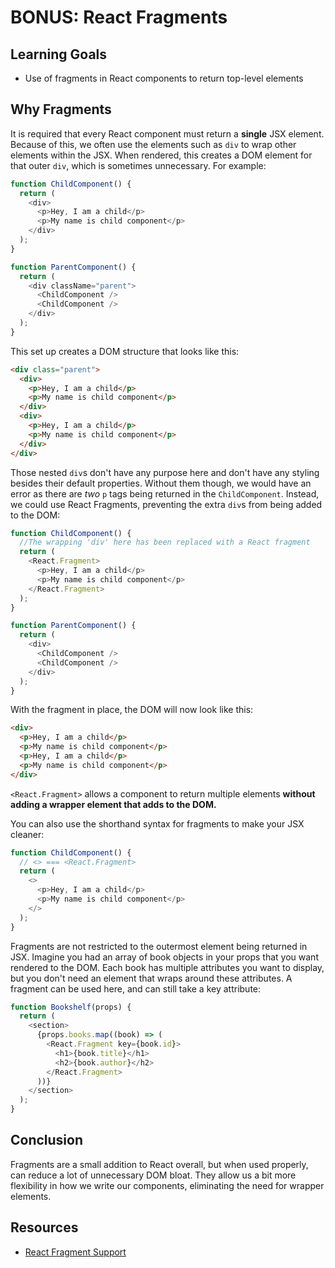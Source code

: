 # BONUS: React Fragments

## Learning Goals

- Use of fragments in React components to return top-level elements

## Why Fragments

It is required that every React component must return a **single** JSX element.
Because of this, we often use the elements such as `div` to wrap other elements
within the JSX. When rendered, this creates a DOM element for that outer `div`,
which is sometimes unnecessary. For example:

```js
function ChildComponent() {
  return (
    <div>
      <p>Hey, I am a child</p>
      <p>My name is child component</p>
    </div>
  );
}

function ParentComponent() {
  return (
    <div className="parent">
      <ChildComponent />
      <ChildComponent />
    </div>
  );
}
```

This set up creates a DOM structure that looks like this:

```html
<div class="parent">
  <div>
    <p>Hey, I am a child</p>
    <p>My name is child component</p>
  </div>
  <div>
    <p>Hey, I am a child</p>
    <p>My name is child component</p>
  </div>
</div>
```

Those nested `div`s don't have any purpose here and don't have any styling
besides their default properties. Without them though, we would have an error as
there are _two_ `p` tags being returned in the `ChildComponent`. Instead, we
could use React Fragments, preventing the extra `div`s from being added to the
DOM:

```js
function ChildComponent() {
  //The wrapping 'div' here has been replaced with a React fragment
  return (
    <React.Fragment>
      <p>Hey, I am a child</p>
      <p>My name is child component</p>
    </React.Fragment>
  );
}

function ParentComponent() {
  return (
    <div>
      <ChildComponent />
      <ChildComponent />
    </div>
  );
}
```

With the fragment in place, the DOM will now look like this:

```html
<div>
  <p>Hey, I am a child</p>
  <p>My name is child component</p>
  <p>Hey, I am a child</p>
  <p>My name is child component</p>
</div>
```

`<React.Fragment>` allows a component to return multiple elements **without
adding a wrapper element that adds to the DOM.**

You can also use the shorthand syntax for fragments to make your JSX cleaner:

```js
function ChildComponent() {
  // <> === <React.Fragment>
  return (
    <>
      <p>Hey, I am a child</p>
      <p>My name is child component</p>
    </>
  );
}
```

Fragments are not restricted to the outermost element being returned in JSX.
Imagine you had an array of book objects in your props that you want rendered to
the DOM. Each book has multiple attributes you want to display, but you don't
need an element that wraps around these attributes. A fragment can be used here,
and can still take a key attribute:

```js
function Bookshelf(props) {
  return (
    <section>
      {props.books.map((book) => (
        <React.Fragment key={book.id}>
          <h1>{book.title}</h1>
          <h2>{book.author}</h2>
        </React.Fragment>
      ))}
    </section>
  );
}
```

## Conclusion

Fragments are a small addition to React overall, but when used properly, can
reduce a lot of unnecessary DOM bloat. They allow us a bit more flexibility in
how we write our components, eliminating the need for wrapper elements.

## Resources

- [React Fragment Support](https://reactjs.org/blog/2017/11/28/react-v16.2.0-fragment-support.html)
